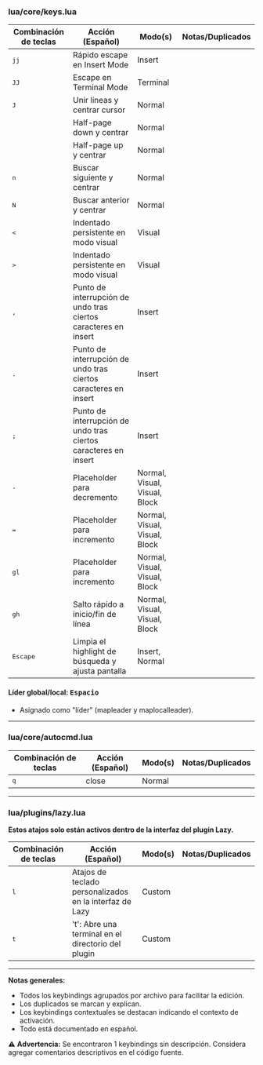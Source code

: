 ### lua/core/keys.lua

| Combinación de teclas                 | Acción (Español)                                    | Modo(s)         | Notas/Duplicados                   |
| ------------------------------------- | --------------------------------------------------- | --------------- | ----------------------------------- |
| <kbd>jj</kbd>                         | Rápido escape en Insert Mode                        | Insert          |                                     |
| <kbd>JJ</kbd>                         | Escape en Terminal Mode                             | Terminal        |                                     |
| <kbd>J</kbd>                          | Unir líneas y centrar cursor                        | Normal          |                                     |
| <kbd><Ctrl-d></kbd>                   | Half-page down y centrar                            | Normal          |                                     |
| <kbd><Ctrl-u></kbd>                   | Half-page up y centrar                              | Normal          |                                     |
| <kbd>n</kbd>                          | Buscar siguiente y centrar                          | Normal          |                                     |
| <kbd>N</kbd>                          | Buscar anterior y centrar                           | Normal          |                                     |
| <kbd><</kbd>                          | Indentado persistente en modo visual                | Visual          |                                     |
| <kbd>></kbd>                          | Indentado persistente en modo visual                | Visual          |                                     |
| <kbd>,</kbd>                          | Punto de interrupción de undo tras ciertos caracteres en insert | Insert          |                                     |
| <kbd>.</kbd>                          | Punto de interrupción de undo tras ciertos caracteres en insert | Insert          |                                     |
| <kbd>;</kbd>                          | Punto de interrupción de undo tras ciertos caracteres en insert | Insert          |                                     |
| <kbd>-</kbd>                          | Placeholder para decremento                         | Normal, Visual, Visual, Block |                                     |
| <kbd>=</kbd>                          | Placeholder para incremento                         | Normal, Visual, Visual, Block |                                     |
| <kbd>gl</kbd>                         | Placeholder para incremento                         | Normal, Visual, Visual, Block |                                     |
| <kbd>gh</kbd>                         | Salto rápido a inicio/fin de línea                  | Normal, Visual, Visual, Block |                                     |
| <kbd>Escape</kbd>                     | Limpia el highlight de búsqueda y ajusta pantalla   | Insert, Normal  |                                     |

#### Líder global/local: <kbd>Espacio</kbd>
- Asignado como "líder" (mapleader y maplocalleader).

---

### lua/core/autocmd.lua

| Combinación de teclas                 | Acción (Español)                                    | Modo(s)         | Notas/Duplicados                   |
| ------------------------------------- | --------------------------------------------------- | --------------- | ----------------------------------- |
| <kbd>q</kbd>                          | <cmd>close<cr>                                      | Normal          |                                     |

---

### lua/plugins/lazy.lua

**Estos atajos solo están activos dentro de la interfaz del plugin Lazy.**

| Combinación de teclas                 | Acción (Español)                                    | Modo(s)         | Notas/Duplicados                   |
| ------------------------------------- | --------------------------------------------------- | --------------- | ----------------------------------- |
| <kbd><localleader>l</kbd>             | Atajos de teclado personalizados en la interfaz de Lazy | Custom          |                                     |
| <kbd><localleader>t</kbd>             | 't': Abre una terminal en el directorio del plugin  | Custom          |                                     |

---

**Notas generales:**
- Todos los keybindings agrupados por archivo para facilitar la edición.
- Los duplicados se marcan y explican.
- Los keybindings contextuales se destacan indicando el contexto de activación.
- Todo está documentado en español.

⚠️ **Advertencia:** Se encontraron 1 keybindings sin descripción. Considera agregar comentarios descriptivos en el código fuente.
